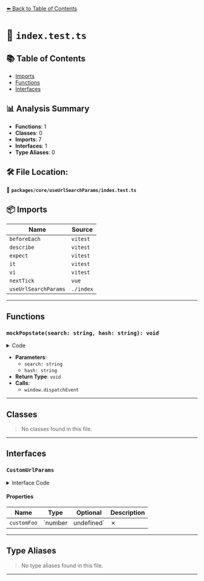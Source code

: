 [⬅️ Back to Table of Contents](../../../index.md)

# 📄 `index.test.ts`

## 📚 Table of Contents

- [Imports](#imports)
- [Functions](#functions)
- [Interfaces](#interfaces)

## 📊 Analysis Summary

- **Functions**: 1
- **Classes**: 0
- **Imports**: 7
- **Interfaces**: 1
- **Type Aliases**: 0

## 🛠️ File Location:
📂 **`packages/core/useUrlSearchParams/index.test.ts`**

## 📦 Imports

| Name | Source |
|------|--------|
| `beforeEach` | `vitest` |
| `describe` | `vitest` |
| `expect` | `vitest` |
| `it` | `vitest` |
| `vi` | `vitest` |
| `nextTick` | `vue` |
| `useUrlSearchParams` | `./index` |


---

## Functions

### `mockPopstate(search: string, hash: string): void`

<details><summary>Code</summary>

```ts
(search: string, hash: string) => {
    window.location.search = search
    window.location.hash = hash
    window.dispatchEvent(new PopStateEvent('popstate', {
      state: {
        ...window.location,
        search,
        hash,
      },
    }))
  }
```
</details>

- **Parameters**:
  - `search: string`
  - `hash: string`
- **Return Type**: `void`
- **Calls**:
  - `window.dispatchEvent`

---

## Classes

> No classes found in this file.


---

## Interfaces

### `CustomUrlParams`

<details><summary>Interface Code</summary>

```ts
interface CustomUrlParams extends Record<string, any> {
          customFoo: number | undefined
        }
```
</details>

#### Properties

| Name | Type | Optional | Description |
|------|------|----------|-------------|
| `customFoo` | `number | undefined` | ✗ |  |


---

## Type Aliases

> No type aliases found in this file.


---